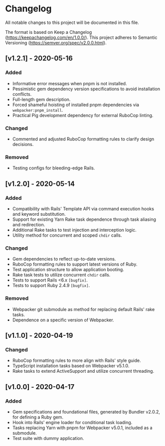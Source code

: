 # Changelog

All notable changes to this project will be documented in this file.

The format is based on Keep a Changelog (<https://keepachangelog.com/en/1.0.0/>). This project adheres to Semantic Versioning (<https://semver.org/spec/v2.0.0.html>).

## [v1.2.1] - 2020-05-16

### Added

- Informative error messages when pnpm is not installed.
- Pessimistic gem dependency version specifications to avoid installation conflicts.
- Full-length gem description.
- Forced shameful hoisting of installed pnpm dependencies via `webpacker:pnpm_install`.
- Practical Pig development dependency for external RuboCop linting.

### Changed

- Commented and adjusted RuboCop formatting rules to clarify design decisions.

### Removed

- Testing configs for bleeding-edge Rails.

## [v1.2.0] - 2020-05-14

### Added

- Compatibility with Rails' Template API via command execution hooks and keyword substitution.
- Support for existing Yarn Rake task dependence through task aliasing and redirection.
- Additional Rake tasks to test injection and interception logic.
- Utility method for concurrent and scoped `chdir` calls.

### Changed

- Gem dependencies to reflect up-to-date versions.
- RuboCop formatting rules to support latest versions of Ruby.
- Test application structure to allow application booting.
- Rake task tests to utilize concurrent `chdir` calls.
- Tests to support Rails <6.x `[bugfix]`.
- Tests to support Ruby 2.4.9 `[bugfix]`.

### Removed

- Webpacker git submodule as method for replacing default Rails' rake tasks.
- Dependence on a specific version of Webpacker.

## [v1.1.0] - 2020-04-19

### Changed

- RuboCop formatting rules to more align with Rails' style guide.
- TypeScript installation tasks based on Webpacker v5.1.0.
- Rake tasks to extend ActiveSupport and utilize concurrent threading.

## [v1.0.0] - 2020-04-17

### Added

- Gem specifications and foundational files, generated by Bundler v2.0.2, for defining a Ruby gem.
- Hook into Rails' engine loader for conditional task loading.
- Tasks replacing Yarn with pnpm for Webpacker v5.0.1, included as a submodule.
- Test suite with dummy application.
